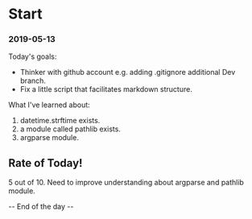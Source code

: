 
# Start
### 2019-05-13

Today's goals:
* Thinker with github account e.g. adding .gitignore additional Dev branch.
* Fix a little script that facilitates markdown structure. 

What I've learned about:
1. datetime.strftime exists.
2. a module called pathlib exists.
3. argparse module.

## Rate of Today! ##
5 out of 10. 
Need to improve understanding about argparse and pathlib module. 

 -- End of the day --
